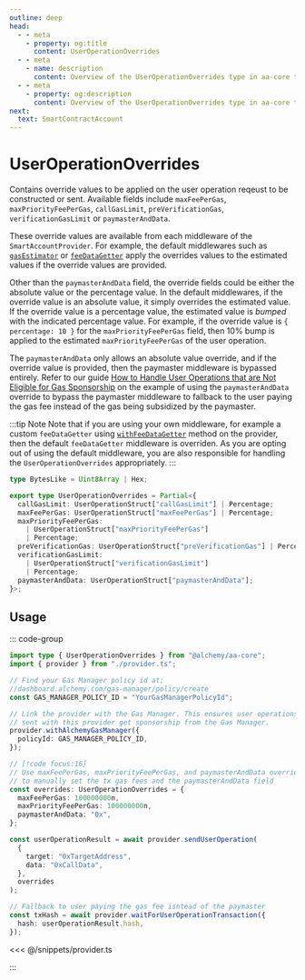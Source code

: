 ```yaml
---
outline: deep
head:
  - - meta
    - property: og:title
      content: UserOperationOverrides
  - - meta
    - name: description
      content: Overview of the UserOperationOverrides type in aa-core types
  - - meta
    - property: og:description
      content: Overview of the UserOperationOverrides type in aa-core types
next:
  text: SmartContractAccount
---
```


# UserOperationOverrides

Contains override values to be applied on the user operation reqeust to be constructed or sent. Available fields include `maxFeePerGas`, `maxPriorityFeePerGas`, `callGasLimit`, `preVerificationGas`, `verificationGasLimit` or `paymasterAndData`.

These override values are available from each middleware of the `SmartAccountProvider`. For example, the default middlewares such as [`gasEstimator`](/packages/aa-core/provider/withGasEstimator.md) or [`feeDataGetter`](/packages/aa-core/provider/withFeeDataGetter.md) apply the overrides values to the estimated values if the override values are provided.

Other than the `paymasterAndData` field, the override fields could be either the absolute value or the percentage value. In the default middlewares, if the override value is an absolute value, it simply overrides the estimated value. If the override value is a percentage value, the estimated value is _bumped_ with the indicated percentage value. For example, if the override value is `{ percentage: 10 }` for the `maxPriorityFeePerGas` field, then 10% bump is applied to the estimated `maxPriorityFeePerGas` of the user operation.

The `paymasterAndData` only allows an absolute value override, and if the override value is provided, then the paymaster middleware is bypassed entirely. Refer to our guide [How to Handle User Operations that are Not Eligible for Gas Sponsorship](/guides/sponsoring-gas/gas-sponsorship-eligibility.md) on the example of using the `paymasterAndData` override to bypass the paymaster middleware to fallback to the user paying the gas fee instead of the gas being subsidized by the paymaster.

:::tip Note
Note that if you are using your own middleware, for example a custom `feeDataGetter` using [`withFeeDataGetter`](/packages/aa-core/provider/withFeeDataGetter.md) method on the provider, then the default `feeDataGetter` middleware is overriden. As you are opting out of using the default middleware, you are also responsible for handling the `UserOperationOverrides` appropriately.
:::

```ts
type BytesLike = Uint8Array | Hex;

export type UserOperationOverrides = Partial<{
  callGasLimit: UserOperationStruct["callGasLimit"] | Percentage;
  maxFeePerGas: UserOperationStruct["maxFeePerGas"] | Percentage;
  maxPriorityFeePerGas:
    | UserOperationStruct["maxPriorityFeePerGas"]
    | Percentage;
  preVerificationGas: UserOperationStruct["preVerificationGas"] | Percentage;
  verificationGasLimit:
    | UserOperationStruct["verificationGasLimit"]
    | Percentage;
  paymasterAndData: UserOperationStruct["paymasterAndData"];
}>;
```

## Usage

::: code-group

```ts [user-operation-override.ts]
import type { UserOperationOverrides } from "@alchemy/aa-core";
import { provider } from "./provider.ts";

// Find your Gas Manager policy id at:
//dashboard.alchemy.com/gas-manager/policy/create
const GAS_MANAGER_POLICY_ID = "YourGasManagerPolicyId";

// Link the provider with the Gas Manager. This ensures user operations
// sent with this provider get sponsorship from the Gas Manager.
provider.withAlchemyGasManager({
  policyId: GAS_MANAGER_POLICY_ID,
});

// [!code focus:16]
// Use maxFeePerGas, maxPriorityFeePerGas, and paymasterAndData override
// to manually set the tx gas fees and the paymasterAndData field
const overrides: UserOperationOverrides = {
  maxFeePerGas: 100000000n,
  maxPriorityFeePerGas: 100000000n,
  paymasterAndData: "0x",
};

const userOperationResult = await provider.sendUserOperation(
  {
    target: "0xTargetAddress",
    data: "0xCallData",
  },
  overrides
);

// Fallback to user paying the gas fee isntead of the paymaster
const txHash = await provider.waitForUserOperationTransaction({
  hash: userOperationResult.hash,
});
```

<<< @/snippets/provider.ts

:::
